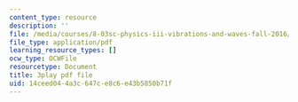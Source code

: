 ```yaml
---
content_type: resource
description: ''
file: /media/courses/8-03sc-physics-iii-vibrations-and-waves-fall-2016/14ceed044a3c647ce8c6e43b5850b71f_9Dwl2FbEc5E.pdf
file_type: application/pdf
learning_resource_types: []
ocw_type: OCWFile
resourcetype: Document
title: 3play pdf file
uid: 14ceed04-4a3c-647c-e8c6-e43b5850b71f
---
```

